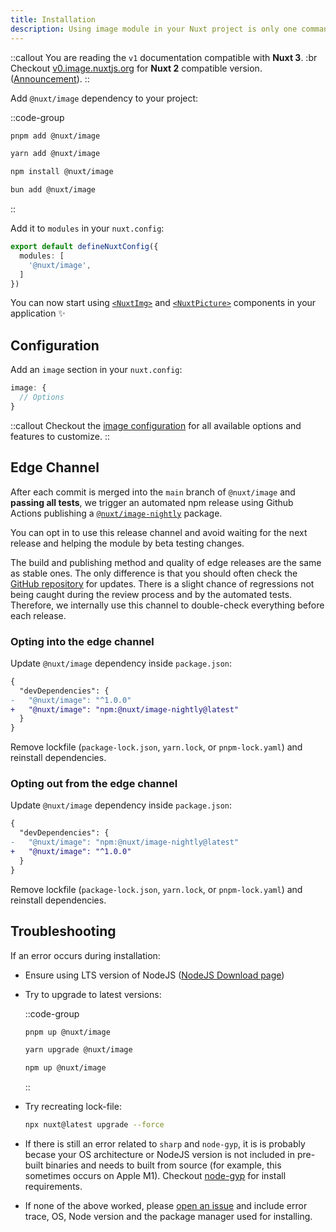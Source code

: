 ```yaml
---
title: Installation
description: Using image module in your Nuxt project is only one command away.
---
```


::callout
You are reading the `v1` documentation compatible with **Nuxt 3**. :br Checkout [v0.image.nuxtjs.org](https://v0.image.nuxtjs.org/getting-started/installation) for **Nuxt 2** compatible version. ([Announcement](https://github.com/nuxt/image/discussions/548)).
::

Add `@nuxt/image` dependency to your project:

::code-group
```bash [pnpm]
pnpm add @nuxt/image
```
```bash [yarn]
yarn add @nuxt/image
```
```bash [npm]
npm install @nuxt/image
```
```bash [bun]
bun add @nuxt/image
```
::

Add it to `modules` in your `nuxt.config`:

```ts [nuxt.config.ts]
export default defineNuxtConfig({
  modules: [
    '@nuxt/image',
  ]
})
```

You can now start using [`<NuxtImg>`](/usage/nuxt-img) and [`<NuxtPicture>`](/usage/nuxt-picture) components in your application ✨

## Configuration

Add an `image` section in your `nuxt.config`:

```ts [nuxt.config.ts]
image: {
  // Options
}
```

::callout
Checkout the [image configuration](/get-started/configuration) for all available options and features to customize.
::

## Edge Channel

After each commit is merged into the `main` branch of `@nuxt/image` and **passing all tests**, we trigger an automated npm release using Github Actions publishing a [`@nuxt/image-nightly`](https://npmjs.com/package/@nuxt/image-nightly) package.

You can opt in to use this release channel and avoid waiting for the next release and helping the module by beta testing changes.

The build and publishing method and quality of edge releases are the same as stable ones. The only difference is that you should often check the [GitHub repository](https://github.com/nuxt/image) for updates. There is a slight chance of regressions not being caught during the review process and by the automated tests. Therefore, we internally use this channel to double-check everything before each release.

### Opting into the edge channel

Update `@nuxt/image` dependency inside `package.json`:

```diff [package.json]
{
  "devDependencies": {
-   "@nuxt/image": "^1.0.0"
+   "@nuxt/image": "npm:@nuxt/image-nightly@latest"
  }
}
```

Remove lockfile (`package-lock.json`, `yarn.lock`, or `pnpm-lock.yaml`) and reinstall dependencies.

### Opting out from the edge channel

Update `@nuxt/image` dependency inside `package.json`:

```diff [package.json]
{
  "devDependencies": {
-   "@nuxt/image": "npm:@nuxt/image-nightly@latest"
+   "@nuxt/image": "^1.0.0"
  }
}
```

Remove lockfile (`package-lock.json`, `yarn.lock`, or `pnpm-lock.yaml`) and reinstall dependencies.


## Troubleshooting

If an error occurs during installation:

- Ensure using LTS version of NodeJS ([NodeJS Download page](https://nodejs.org/en/download/))

- Try to upgrade to latest versions:

  ::code-group
    ```bash [pnpm]
    pnpm up @nuxt/image
    ```

    ```bash [yarn]
    yarn upgrade @nuxt/image
    ```

    ```bash [npm]
    npm up @nuxt/image
    ```
  ::

- Try recreating lock-file:

  ```bash
  npx nuxt@latest upgrade --force
  ```

- If there is still an error related to `sharp` and `node-gyp`, it is is probably becase your OS architecture or NodeJS version is not included in pre-built binaries and needs to built from source (for example, this sometimes occurs on Apple M1). Checkout [node-gyp](https://github.com/nodejs/node-gyp#installation) for install requirements.

- If none of the above worked, please [open an issue](https://github.com/nuxt/image/issues) and include error trace, OS, Node version and the package manager used for installing.
